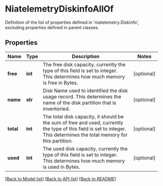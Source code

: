 # NiatelemetryDiskinfoAllOf

Definition of the list of properties defined in 'niatelemetry.Diskinfo', excluding properties defined in parent classes.
## Properties
Name | Type | Description | Notes
------------ | ------------- | ------------- | -------------
**free** | **int** | The free disk capacity, currently the type of this field is set to integer. This determines how much memory is free in Bytes. | [optional] 
**name** | **str** | Disk Name used to identified the disk usage record. This determines the name of the disk partition that is inventoried. | [optional] 
**total** | **int** | The total disk capacity, it should be the sum of free and used, currently the type of this field is set to integer. This determines the total memory for this partition. | [optional] 
**used** | **int** | The used disk capacity, currently the type of this field is set to integer. This determines how much memory is used in Bytes. | [optional] 

[[Back to Model list]](../README.md#documentation-for-models) [[Back to API list]](../README.md#documentation-for-api-endpoints) [[Back to README]](../README.md)


